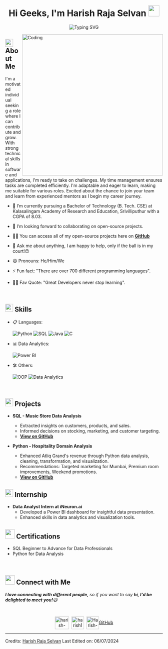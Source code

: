 <h1 align="center">Hi Geeks, I'm Harish Raja Selvan <img src="https://media.giphy.com/media/hvRJCLFzcasrR4ia7z/giphy.gif" width="35"></h1>

<div align="center">
  
![Typing SVG](https://readme-typing-svg.herokuapp.com?font=ROBOT&size=25&color=39FF14&background=000000&center=true&vCenter=true&width=490&lines=%3E+Welcome+to+my+GitHub+profile...!)

</div>

<img align="right" alt="Coding" width="450" src="https://cdn.dribbble.com/users/1162077/screenshots/3848914/programmer.gif">

## <img src="https://c.tenor.com/NCRHhqkXrJYAAAAi/programmers-go-internet.gif" width="25">  <b>About Me</b>

I'm a motivated individual seeking a role where I can contribute and grow. With strong technical skills in software and applications, I'm ready to take on challenges. My time management ensures tasks are completed efficiently. I'm adaptable and eager to learn, making me suitable for various roles. Excited about the chance to join your team and learn from experienced mentors as I begin my career journey.

- 🔭 I’m currently pursuing a Bachelor of Technology (B. Tech. CSE) at Kalasalingam Academy of Research and Education, Srivilliputhur with a CGPA of 8.03.

- 👯 I’m looking forward to collaborating on open-source projects.

- 👨‍💻 You can access all of my open-source projects here on **[GitHub](https://github.com/Harish-Gits)**

- 💬 Ask me about anything, I am happy to help, only if the ball is in my court!😉

- 😄 Pronouns: He/Him/We

- ⚡ Fun fact: "There are over 700 different programming languages".

- 💪🏼 Fav Quote: "Great Developers never stop learning".

<br>

## <img src="https://media2.giphy.com/media/QssGEmpkyEOhBCb7e1/giphy.gif?cid=ecf05e47a0n3gi1bfqntqmob8g9aid1oyj2wr3ds3mg700bl&rid=giphy.gif" width ="25"><b> Skills</b>

<p align="center">

- 📋 Languages:
    
    ![Python](https://img.shields.io/badge/python-3670A0?style=for-the-badge&logo=python&logoColor=ffdd54)
    ![SQL](https://img.shields.io/badge/sql-4479A1?style=for-the-badge&logo=sqlite&logoColor=white)
    ![Java](https://img.shields.io/badge/java-007396?style=for-the-badge&logo=java&logoColor=white)
    ![C](https://img.shields.io/badge/C-00599C?style=for-the-badge&logo=c&logoColor=white)

- 📊 Data Analytics:
  
    ![Power BI](https://img.shields.io/badge/PowerBI-F2C811?style=for-the-badge&logo=powerbi&logoColor=white)
    
- 🛠️ Others:
  
    ![OOP](https://img.shields.io/badge/OOPS-00599C?style=for-the-badge&logo=cplusplus&logoColor=white)
    ![Data Analytics](https://img.shields.io/badge/Data%20Analytics-4A90E2?style=for-the-badge)

</p>

<br>

## <img src="https://i.pinimg.com/originals/de/b4/6f/deb46f02a59e3b3a2aa58fac16290d63.gif" width="25"> <b>Projects</b>

- **SQL - Music Store Data Analysis**
    - Extracted insights on customers, products, and sales.
    - Informed decisions on stocking, marketing, and customer targeting.
    - **[View on GitHub](https://github.com/Harish-Gits)**

- **Python - Hospitality Domain Analysis**
    - Enhanced Atliq Grand's revenue through Python data analysis, cleaning, transformation, and visualization.
    - Recommendations: Targeted marketing for Mumbai, Premium room improvements, Weekend promotions.
    - **[View on GitHub](https://github.com/Harish-Gits)**

## <img src="https://media.giphy.com/media/iY8CRBdQXODJSCERIr/giphy.gif" width="25"> <b>Internship</b>

- **Data Analyst Intern at iNeuron.ai**
    - Developed a Power BI dashboard for insightful data presentation.
    - Enhanced skills in data analytics and visualization tools.

## <img src="https://media.giphy.com/media/LnQjpWaON8nhr21vNW/giphy.gif" width='30'> <b>Certifications</b>

- SQL Beginner to Advance for Data Professionals
- Python for Data Analysis

<br>

## <img src="https://media.giphy.com/media/LnQjpWaON8nhr21vNW/giphy.gif" width='30'> <b>Connect with Me</b>

 <em><b>I love connecting with different people,</b> so if you want to say <b>hi, I'd be delighted to meet you!</b>😃</em>
 
<br>

<p align="center">
<a href="https://www.linkedin.com/in/harish-raja-selvan" target="blank"><img align="center" src="https://i.pinimg.com/originals/de/b4/6f/deb46f02a59e3b3a2aa58fac16290d63.gif" alt="harish-raja-selvan" height="40" width="45" /></a>
&nbsp;<a href="mailto:harish14rs@gmail.com" target="blank"><img align="center" src="https://user-images.githubusercontent.com/86669668/171339003-ef5b5c96-eac8-478c-a9cc-318ca9477fce.gif" alt="harish14rs@gmail.com" width="40" /></a>      
&nbsp;<a href="https://github.com/Harish-Gits" target="blank"><img align="center" src="https://user-images.githubusercontent.com/86669668/171333456-ac1d5e66-bd90-468b-a1bf-c030ba6a1fed.gif" alt="Harish-Gits" width="40" />GitHub</a>
  
  

-----
Credits: [Harish Raja Selvan](https://github.com/Harish-Gits)
Last Edited on: 06/07/2024

